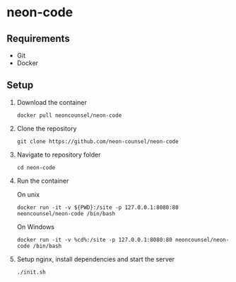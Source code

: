 # neon-code

## Requirements
* Git
* Docker

## Setup
1. Download the container

       docker pull neoncounsel/neon-code

2. Clone the repository

       git clone https://github.com/neon-counsel/neon-code

3. Navigate to repository folder

       cd neon-code

4. Run the container

    On unix

       docker run -it -v ${PWD}:/site -p 127.0.0.1:8080:80 neoncounsel/neon-code /bin/bash

    On Windows

       docker run -it -v %cd%:/site -p 127.0.0.1:8080:80 neoncounsel/neon-code /bin/bash

5. Setup nginx, install dependencies and start the server

       ./init.sh
